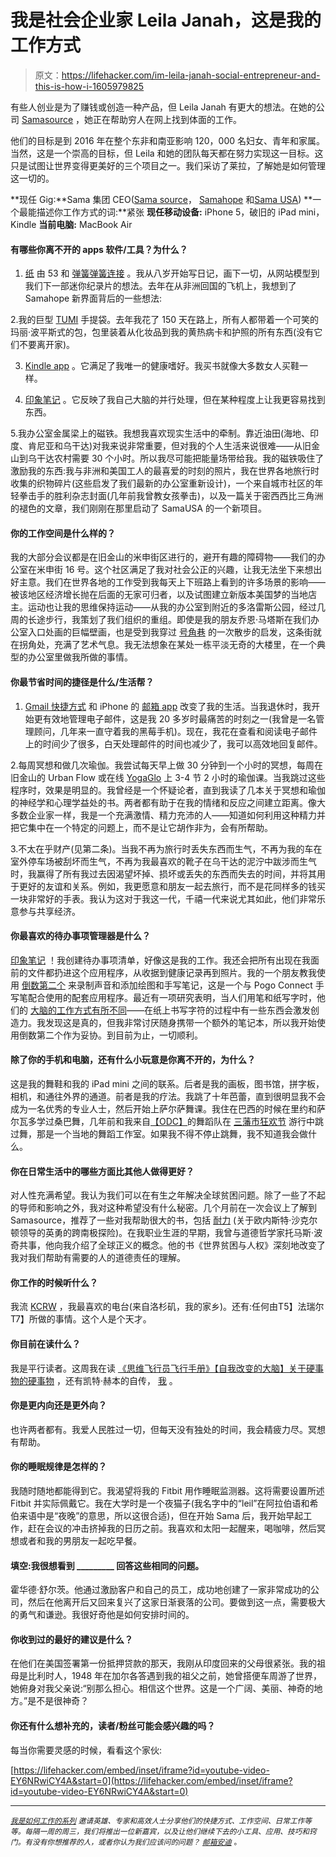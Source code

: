 # 我是社会企业家 Leila Janah，这是我的工作方式

> 原文：<https://lifehacker.com/im-leila-janah-social-entrepreneur-and-this-is-how-i-1605979825>

有些人创业是为了赚钱或创造一种产品，但 Leila Janah 有更大的想法。在她的公司 [Samasource](http://samasource.org/) ，她正在帮助穷人在网上找到体面的工作。



他们的目标是到 2016 年在整个东非和南亚影响 120，000 名妇女、青年和家属。当然，这是一个崇高的目标，但 Leila 和她的团队每天都在努力实现这一目标。这只是试图让世界变得更美好的三个项目之一。我们采访了莱拉，了解她是如何管理这一切的。

**现任 Gig:**Sama 集团 CEO([Sama source](http://samasource.org/)， [Samahope](http://www.samahope.org/) 和[Sama USA](http://samausa.org/))
**一个最能描述你工作方式的词:**紧张
**现任移动设备:** iPhone 5，破旧的 iPad mini，Kindle
**当前电脑:** MacBook Air

#### 有哪些你离不开的 apps 软件/工具？为什么？

1. [纸](http://lifehacker.com/paper-is-a-drop-dead-gorgeous-app-for-drawing-and-takin-5897478) 由 53 和 [弹簧弹簧连接](http://www.tenonedesign.com/connect.php) 。我从八岁开始写日记，画下一切，从网站模型到我们下一部迷你纪录片的想法。去年在从非洲回国的飞机上，我想到了 Samahope 新界面背后的一些想法:

2.我的巨型 [TUMI](http://www.tumi.com/) 手提袋。去年我花了 150 天在路上，所有人都带着一个可笑的玛丽·波平斯式的包，包里装着从化妆品到我的黄热病卡和护照的所有东西(没有它们不要离开家)。

3. [Kindle app](http://lifehacker.com/tag/kindle) 。它满足了我唯一的健康嗜好。我买书就像大多数女人买鞋一样。

4. [印象笔记](https://lifehacker.com/ive-been-using-evernote-all-wrong-heres-why-its-actual-5989980) 。它反映了我自己大脑的并行处理，但在某种程度上让我更容易找到东西。

5.我办公室金属梁上的磁铁。我想我喜欢现实生活中的牵制。靠近油田(海地、印度、肯尼亚和乌干达)对我来说非常重要，但对我的个人生活来说很难——从旧金山到乌干达农村需要 30 个小时。所以我尽可能把能量场带给我。我的磁铁吸住了激励我的东西:我与非洲和美国工人的最喜爱的时刻的照片，我在世界各地旅行时收集的织物碎片(这些启发了我们最新的办公室重新设计)，一个来自城市社区的年轻拳击手的胜利杂志封面(几年前我曾教女孩拳击)，以及一篇关于密西西比三角洲的褪色的文章，我们刚刚在那里启动了 SamaUSA 的一个新项目。

#### 你的工作空间是什么样的？

我的大部分会议都是在旧金山的米申街区进行的，避开有趣的障碍物——我们的办公室在米申街 16 号。这个社区满足了我对社会公正的兴趣，让我无法坐下来想出好主意。我们在世界各地的工作受到我每天上下班路上看到的许多场景的影响——被该地区经济增长抛在后面的无家可归者，以及试图建立新版本美国梦的当地店主。运动也让我的思维保持运动——从我的办公室到附近的多洛雷斯公园，经过几周的长途步行，我策划了我们组织的重组。即使是我的朋友乔恩·马塔斯在我们办公室入口处画的巨幅壁画，也是受到我穿过 [号角巷](http://en.wikipedia.org/wiki/Clarion_Alley) 的一次散步的启发，这条街就在拐角处，充满了艺术气息。我无法想象在某处一栋平淡无奇的大楼里，在一个典型的办公室里做我所做的事情。

#### 你最节省时间的捷径是什么/生活帮？

1. [Gmail 快捷方式](http://lifehacker.com/master-the-new-gmail-with-these-tips-shortcuts-and-ad-5861810) 和 iPhone 的 [邮箱 app](http://lifehacker.com/mailbox-is-the-best-gmail-client-weve-seen-for-ios-5982592) 改变了我的生活。当我退休时，我开始更有效地管理电子邮件，这是我 20 多岁时最痛苦的时刻之一(我曾是一名管理顾问，几年来一直守着我的黑莓手机)。现在，我花在查看和阅读电子邮件上的时间少了很多，白天处理邮件的时间也减少了，我可以高效地回复邮件。

2.每周冥想和做几次瑜伽。我尝试每天早上做 30 分钟到一个小时的冥想，每周在旧金山的 Urban Flow 或在线 [YogaGlo](http://www.yogaglo.com/) 上 3-4 节 2 小时的瑜伽课。当我跳过这些程序时，效果是明显的。我曾经是一个怀疑论者，直到我读了几本关于冥想和瑜伽的神经学和心理学益处的书。两者都有助于在我的情绪和反应之间建立距离。像大多数企业家一样，我是一个充满激情、精力充沛的人——知道如何利用这种精力并把它集中在一个特定的问题上，而不是让它胡作非为，会有所帮助。

3.不太在乎财产(见第二条)。当我不再为旅行时丢失东西而生气，不再为我的车在室外停车场被刮坏而生气，不再为我最喜欢的靴子在乌干达的泥泞中跋涉而生气时，我赢得了所有我过去因渴望坏掉、损坏或丢失的东西而失去的时间，并将其用于更好的友谊和关系。例如，我更愿意和朋友一起去旅行，而不是花同样多的钱买一块非常好的手表。我认为这对于我这一代，千禧一代来说尤其如此，他们非常乐意参与共享经济。

#### 你最喜欢的待办事项管理器是什么？

[印象笔记](https://lifehacker.com/ive-been-using-evernote-all-wrong-heres-why-its-actual-5989980) ！我创建待办事项清单，好像这是我的工作。我还会把所有出现在我面前的文件都扔进这个应用程序，从收据到健康记录再到照片。我的一个朋友教我使用 [倒数第二个](https://lifehacker.com/evernote-updates-penultimate-and-hello-apps-penultimat-5980477) 来录制声音和添加绘图和手写笔记，这是一个与 Pogo Connect 手写笔配合使用的配套应用程序。最近有一项研究表明，当人们用笔和纸写字时，他们的 [大脑的工作方式有所不同](http://lifehacker.com/handwriting-practice-could-improve-your-cognitive-abili-5661420)——在纸上书写字符的过程中有一些东西会激发创造力。我发现这是真的，但我非常讨厌随身携带一个额外的笔记本，所以我开始使用倒数第二个作为妥协。到目前为止，一切顺利。

#### 除了你的手机和电脑，还有什么小玩意是你离不开的，为什么？

这是我的舞鞋和我的 iPad mini 之间的联系。后者是我的画板，图书馆，拼字板，相机，和通往外界的通道。前者是我的疗法。我跳了十年芭蕾，直到很明显我不会成为一名优秀的专业人士，然后开始上萨尔萨舞课。我住在巴西的时候在里约和萨尔瓦多学过桑巴舞，几年前和我来自[【ODC】](http://www.odcdance.org/)的舞蹈队在 [三藩市狂欢节](http://carnavalsanfrancisco.org/) 游行中跳过舞，那是一个当地的舞蹈工作室。如果我不得不停止跳舞，我不知道我会做什么。

#### 你在日常生活中的哪些方面比其他人做得更好？

对人性充满希望。我认为我们可以在有生之年解决全球贫困问题。除了一些了不起的导师和影响之外，我对这种希望没有什么秘密。几个月前在一次会议上了解到 Samasource，推荐了一些对我帮助很大的书，包括 [耐力](http://www.amazon.com/Endurance-Shackletons-Incredible-Alfred-Lansing/dp/078670621X?asc_campaign=InlineText&asc_refurl=https://lifehacker.com/im-leila-janah-social-entrepreneur-and-this-is-how-i-1605979825&asc_source=&tag=kinjalifehackerlink-20) (关于欧内斯特·沙克尔顿领导的英勇的跨南极探险)。在我职业生涯的早期，我曾与道德哲学家托马斯·波奇共事，他向我介绍了全球正义的概念。他的书《世界贫困与人权》深刻地改变了我对我们帮助有需要的人的道德责任的理解。

#### 你工作的时候听什么？

我流 [KCRW](http://www.kcrw.com/) ，我最喜欢的电台(来自洛杉矶，我的家乡)。还有:任何由T5】法瑞尔 T7】所做的事情。这个人是个天才。

#### 你目前在读什么？

我是平行读者。这周我在读 [《思维飞行员飞行手册》](http://www.amazon.com/The-Thinking-Pilots-Flight-Manual/dp/0983422206?asc_campaign=InlineText&asc_refurl=https://lifehacker.com/im-leila-janah-social-entrepreneur-and-this-is-how-i-1605979825&asc_source=&tag=kinjalifehackerlink-20)[【自我改变的大脑】](http://www.amazon.com/The-Brain-That-Changes-Itself/dp/0143113100?asc_campaign=InlineText&asc_refurl=https://lifehacker.com/im-leila-janah-social-entrepreneur-and-this-is-how-i-1605979825&asc_source=&tag=kinjalifehackerlink-20)[关于硬事物的硬事物](http://www.amazon.com/The-Hard-Thing-About-Things/dp/0062273205?asc_campaign=InlineText&asc_refurl=https://lifehacker.com/im-leila-janah-social-entrepreneur-and-this-is-how-i-1605979825&asc_source=&tag=kinjalifehackerlink-20) ，还有凯特·赫本的自传， [我](http://www.amazon.com/Me-Stories-Life-Katharine-Hepburn/dp/0345410092?asc_campaign=InlineText&asc_refurl=https://lifehacker.com/im-leila-janah-social-entrepreneur-and-this-is-how-i-1605979825&asc_source=&tag=kinjalifehackerlink-20) 。

#### 你是更内向还是更外向？

也许两者都有。我爱人民胜过一切，但每天没有独处的时间，我会精疲力尽。冥想有帮助。

#### 你的睡眠规律是怎样的？

我随时随地都能得到它。我渴望将我的 Fitbit 用作睡眠监测器。这将需要设置所述 Fitbit 并实际佩戴它。我在大学时是一个夜猫子(我名字中的“leil”在阿拉伯语和希伯来语中是“夜晚”的意思，所以这很合适)，但在开始 Sama 后，我开始早起工作，赶在会议的冲击挤掉我的日历之前。我喜欢和太阳一起醒来，喝咖啡，然后冥想或者和我的男朋友一起吃早餐。

#### 填空:我很想看到 _________ 回答这些相同的问题。

霍华德·舒尔茨。他通过激励客户和自己的员工，成功地创建了一家非常成功的公司，然后在他离开后又回来复兴了这家日渐衰落的公司。要做到这一点，需要极大的勇气和谦逊。我很好奇他是如何安排时间的。

#### 你收到过的最好的建议是什么？

在他们在美国签署第一份抵押贷款的那天，我刚从印度回来的父母很紧张。我的祖母是比利时人，1948 年在加尔各答遇到我的祖父之前，她曾搭便车周游了世界，她俯身对我父亲说:“别那么担心。相信这个世界。这是一个广阔、美丽、神奇的地方。”是不是很神奇？

#### 你还有什么想补充的，读者/粉丝可能会感兴趣的吗？

每当你需要灵感的时候，看看这个家伙:

 [https://lifehacker.com/embed/inset/iframe?id=youtube-video-EY6NRwiCY4A&start=0](https://lifehacker.com/embed/inset/iframe?id=youtube-video-EY6NRwiCY4A&start=0) 

* * *

<small></small>*[<small>*我是如何工作的系列*</small>](http://lifehacker.com/how-i-work/) <small>*邀请英雄、专家和高效人士分享他们的快捷方式、工作空间、日常工作等等。每隔一周的周三，我们将推出一位新嘉宾，以及让他们继续下去的小工具、应用、技巧和窍门。有没有你想推荐的人，或者你认为我们应该问的问题？*</small> [<small>*邮箱安迪*</small>](mailto:andy@lifehacker.com) <small>*。*</small>*